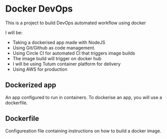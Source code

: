 # Docker DevOps

This is a project to build DevOps automated workflow using docker

I will be:
- Taking a dockerised app made with NodeJS
- Using Git/Github as code management.
- Using Circle CI for automated CI that triggers image builds
- The image build will trigger on docker hub
- I will be using Tutum container platform for delivery
- Using AWS for production

## Dockerized app
An app configured to run in containers.
To dockerise an app, you will use a dockerfile.

## Dockerfile
Configureation file containing instructions on how to build a docker image.